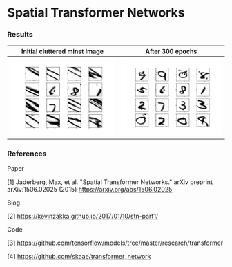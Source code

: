 # Spatial Transformer Networks

### Results
Initial cluttered minst image           |  After 300 epochs
:-------------------------:|:-------------------------:
![](https://github.com/minoring/spatial-transformer-net/blob/master/samples/epoch0.jpg)  |  ![](https://github.com/minoring/spatial-transformer-net/blob/master/samples/epoch290.jpg)

### References
Paper

[1] Jaderberg, Max, et al. "Spatial Transformer Networks." arXiv preprint arXiv:1506.02025 (2015)
https://arxiv.org/abs/1506.02025

Blog

[2] https://kevinzakka.github.io/2017/01/10/stn-part1/

Code

[3] https://github.com/tensorflow/models/tree/master/research/transformer

[4] https://github.com/skaae/transformer_network

